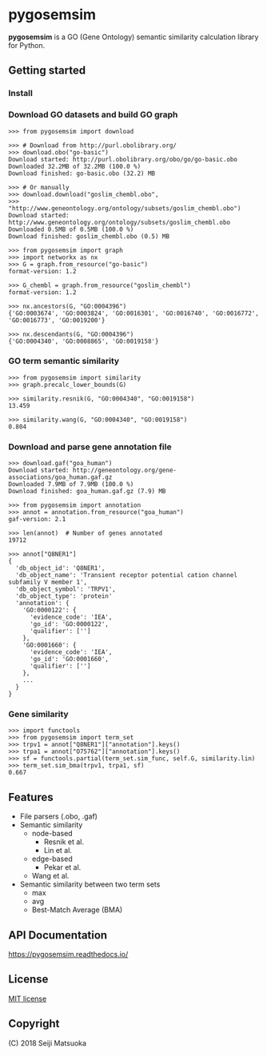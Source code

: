 
pygosemsim
===================================================

**pygosemsim** is a GO (Gene Ontology) semantic similarity calculation library for Python.



Getting started
------------------


### Install


### Download GO datasets and build GO graph

```pycon
>>> from pygosemsim import download

>>> # Download from http://purl.obolibrary.org/
>>> download.obo("go-basic")
Download started: http://purl.obolibrary.org/obo/go/go-basic.obo
Downloaded 32.2MB of 32.2MB (100.0 %)
Download finished: go-basic.obo (32.2) MB

>>> # Or manually
>>> download.download("goslim_chembl.obo",
>>>     "http://www.geneontology.org/ontology/subsets/goslim_chembl.obo")
Download started: http://www.geneontology.org/ontology/subsets/goslim_chembl.obo
Downloaded 0.5MB of 0.5MB (100.0 %)
Download finished: goslim_chembl.obo (0.5) MB

>>> from pygosemsim import graph
>>> import networkx as nx
>>> G = graph.from_resource("go-basic")
format-version: 1.2

>>> G_chembl = graph.from_resource("goslim_chembl")
format-version: 1.2

>>> nx.ancestors(G, "GO:0004396")
{'GO:0003674', 'GO:0003824', 'GO:0016301', 'GO:0016740', 'GO:0016772', 'GO:0016773', 'GO:0019200'}

>>> nx.descendants(G, "GO:0004396")
{'GO:0004340', 'GO:0008865', 'GO:0019158'}
```


### GO term semantic similarity

```pycon
>>> from pygosemsim import similarity
>>> graph.precalc_lower_bounds(G)

>>> similarity.resnik(G, "GO:0004340", "GO:0019158")
13.459

>>> similarity.wang(G, "GO:0004340", "GO:0019158")
0.804
```


### Download and parse gene annotation file

```pycon
>>> download.gaf("goa_human")
Download started: http://geneontology.org/gene-associations/goa_human.gaf.gz
Downloaded 7.9MB of 7.9MB (100.0 %)
Download finished: goa_human.gaf.gz (7.9) MB

>>> from pygosemsim import annotation
>>> annot = annotation.from_resource("goa_human")
gaf-version: 2.1

>>> len(annot)  # Number of genes annotated
19712

>>> annot["Q8NER1"]
{
  'db_object_id': 'Q8NER1',
  'db_object_name': 'Transient receptor potential cation channel subfamily V member 1',
  'db_object_symbol': 'TRPV1',
  'db_object_type': 'protein'
  'annotation': {
    'GO:0000122': {
      'evidence_code': 'IEA',
      'go_id': 'GO:0000122',
      'qualifier': ['']
    },
    'GO:0001660': {
      'evidence_code': 'IEA',
      'go_id': 'GO:0001660',
      'qualifier': ['']
    },
    ...
  }
}
```


### Gene similarity

```pycon
>>> import functools
>>> from pygosemsim import term_set
>>> trpv1 = annot["Q8NER1"]["annotation"].keys()
>>> trpa1 = annot["O75762"]["annotation"].keys()
>>> sf = functools.partial(term_set.sim_func, self.G, similarity.lin)
>>> term_set.sim_bma(trpv1, trpa1, sf)
0.667
```


Features
----------

- File parsers (.obo, .gaf)
- Semantic similarity
  - node-based
    - Resnik et al.
    - Lin et al.
  - edge-based
    - Pekar et al.
  - Wang et al.
- Semantic similarity between two term sets
  - max
  - avg
  - Best-Match Average (BMA)


API Documentation
------------------------

https://pygosemsim.readthedocs.io/



License
-------------

[MIT license](http://opensource.org/licenses/MIT)



Copyright
--------------

(C) 2018 Seiji Matsuoka
